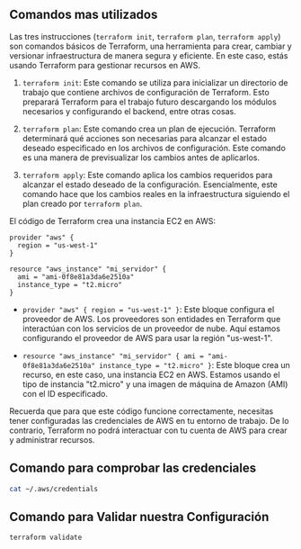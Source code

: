 ## Comandos mas utilizados
Las tres instrucciones (`terraform init`, `terraform plan`, `terraform apply`) son comandos básicos de Terraform, una herramienta para crear, cambiar y versionar infraestructura de manera segura y eficiente. En este caso, estás usando Terraform para gestionar recursos en AWS.


1. `terraform init`: Este comando se utiliza para inicializar un directorio de trabajo que contiene archivos de configuración de Terraform. Esto preparará Terraform para el trabajo futuro descargando los módulos necesarios y configurando el backend, entre otras cosas.

2. `terraform plan`: Este comando crea un plan de ejecución. Terraform determinará qué acciones son necesarias para alcanzar el estado deseado especificado en los archivos de configuración. Este comando es una manera de previsualizar los cambios antes de aplicarlos.

3. `terraform apply`: Este comando aplica los cambios requeridos para alcanzar el estado deseado de la configuración. Esencialmente, este comando hace que los cambios reales en la infraestructura siguiendo el plan creado por `terraform plan`.

El código de Terraform  crea una instancia EC2 en AWS:

```shell
provider "aws" {
  region = "us-west-1"
}

resource "aws_instance" "mi_servidor" {
  ami = "ami-0f8e81a3da6e2510a"
  instance_type = "t2.micro"
}
```
- `provider "aws" { region = "us-west-1" }`: Este bloque configura el proveedor de AWS. Los proveedores son entidades en Terraform que interactúan con los servicios de un proveedor de nube. Aquí estamos configurando el proveedor de AWS para usar la región "us-west-1".

- `resource "aws_instance" "mi_servidor" { ami = "ami-0f8e81a3da6e2510a" instance_type = "t2.micro" }`: Este bloque crea un recurso, en este caso, una instancia EC2 en AWS. Estamos usando el tipo de instancia "t2.micro" y una imagen de máquina de Amazon (AMI) con el ID especificado.

Recuerda que para que este código funcione correctamente, necesitas tener configuradas las credenciales de AWS en tu entorno de trabajo. De lo contrario, Terraform no podrá interactuar con tu cuenta de AWS para crear y administrar recursos.

## Comando para comprobar las credenciales
```sh
cat ~/.aws/credentials
```

## Comando para Validar nuestra Configuración
```sh
terraform validate 
```
